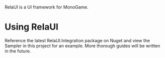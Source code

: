 RelaUI is a UI framework for MonoGame.

# Using RelaUI
Reference the latest RelaUI.Integration package on Nuget and view the Sampler in this project for an example. More thorough guides will be written in the future.
